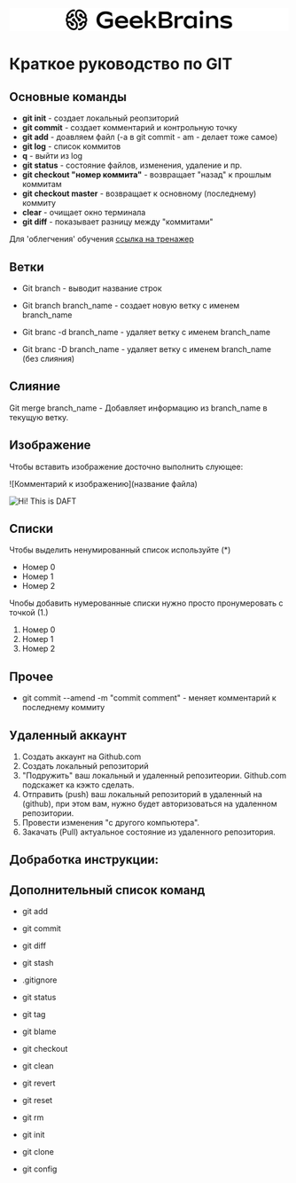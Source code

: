 ![GB logo - create wiht support](https://raw.githubusercontent.com/ealopatin/GB/main/LogoGB.png)

# Краткое руководство по GIT
## **Основные команды**

* **git init** - создает локальный реопзиторий
* **git commit** - создает комментарий и контрольную точку
* **git add** - доавляем файл (-а в git commit - am - делает тоже самое)
* **git log** - список коммитов
* **q** - выйти из log
* **git status** - состояние файлов, изменения, удаление и пр.
* **git checkout "номер коммита"** - возвращает "назад" к прошлым коммитам
* **git checkout master** - возвращает к основному (последнему) коммиту 
* **clear** - очищает окно терминала
* **git diff** - показывает разницу между "коммитами"

Для 'облегчения' обучения 
[cсылка на тренажер](https://learngitbranching.js.org/)


## **Ветки**

* Git branch - выводит название строк

* Git branch branch_name - создает новую ветку с именем branch_name

* Git branc -d branch_name - удаляет ветку с именем branch_name

* Git branc -D branch_name - удаляет ветку с именем branch_name (без слияния)


## **Слияние**

Git merge branch_name - Добавляет информацию из branch_name в текущую ветку.


## **Изображение**

Чтобы вставить изображение досточно выполнить слующее:

![Комментарий к изображению](название файла)

![Hi! This is DAFT](daft.jpg)


## **Списки**

Чтобы выделить ненумированный список используйте (*)

* Номер 0
* Номер 1
* Номер 2

Чnобы добавить нумерованные списки нужно просто пронумеровать с точкой (1.)

1. Номер 0
2. Номер 1
3. Номер 2


## Прочее

* git commit --amend -m "commit comment" - меняет комментарий к последнему коммиту

## Удаленный аккаунт

1. Создать аккаунт на Github.com
2. Создать локальный репозиторий
3. "Подружить" ваш локальный и удаленный репозитеории. Github.com подскажет ка кэжто сделать.
4. Отправить (push) ваш локальный репозиторий в удаленный на (github), при этом вам, нужно будет авторизоваться на удаленном репозитории.
5. Провести изменения "с другого компьютера".
6. Закачать (Pull) актуальное состояние из удаленного репозитория.

## Добработка инструкции:

## Дополнительный список команд

* git add  
* git commit 
* git diff 
* git stash 
* .gitignore

* git status 
* git tag 
* git blame

* git checkout 
* git clean 
* git revert 
* git reset 
* git rm

* git init 
* git clone 
* git config
